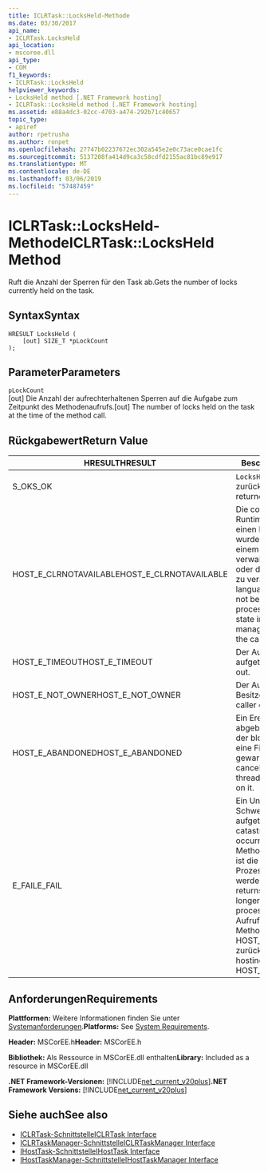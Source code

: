 ```yaml
---
title: ICLRTask::LocksHeld-Methode
ms.date: 03/30/2017
api_name:
- ICLRTask.LocksHeld
api_location:
- mscoree.dll
api_type:
- COM
f1_keywords:
- ICLRTask::LocksHeld
helpviewer_keywords:
- LocksHeld method [.NET Framework hosting]
- ICLRTask::LocksHeld method [.NET Framework hosting]
ms.assetid: e88a4dc3-02cc-4703-a474-292b71c40657
topic_type:
- apiref
author: rpetrusha
ms.author: ronpet
ms.openlocfilehash: 27747b02237672ec302a545e2e0c73ace0cae1fc
ms.sourcegitcommit: 5137208fa414d9ca3c58cdfd2155ac81bc89e917
ms.translationtype: MT
ms.contentlocale: de-DE
ms.lasthandoff: 03/06/2019
ms.locfileid: "57487459"
---
```

# <a name="iclrtasklocksheld-method"></a><span data-ttu-id="e6930-102">ICLRTask::LocksHeld-Methode</span><span class="sxs-lookup"><span data-stu-id="e6930-102">ICLRTask::LocksHeld Method</span></span>
<span data-ttu-id="e6930-103">Ruft die Anzahl der Sperren für den Task ab.</span><span class="sxs-lookup"><span data-stu-id="e6930-103">Gets the number of locks currently held on the task.</span></span>  
  
## <a name="syntax"></a><span data-ttu-id="e6930-104">Syntax</span><span class="sxs-lookup"><span data-stu-id="e6930-104">Syntax</span></span>  
  
```  
HRESULT LocksHeld (  
    [out] SIZE_T *pLockCount  
);  
```  
  
## <a name="parameters"></a><span data-ttu-id="e6930-105">Parameter</span><span class="sxs-lookup"><span data-stu-id="e6930-105">Parameters</span></span>  
 `pLockCount`  
 <span data-ttu-id="e6930-106">[out] Die Anzahl der aufrechterhaltenen Sperren auf die Aufgabe zum Zeitpunkt des Methodenaufrufs.</span><span class="sxs-lookup"><span data-stu-id="e6930-106">[out] The number of locks held on the task at the time of the method call.</span></span>  
  
## <a name="return-value"></a><span data-ttu-id="e6930-107">Rückgabewert</span><span class="sxs-lookup"><span data-stu-id="e6930-107">Return Value</span></span>  
  
|<span data-ttu-id="e6930-108">HRESULT</span><span class="sxs-lookup"><span data-stu-id="e6930-108">HRESULT</span></span>|<span data-ttu-id="e6930-109">Beschreibung</span><span class="sxs-lookup"><span data-stu-id="e6930-109">Description</span></span>|  
|-------------|-----------------|  
|<span data-ttu-id="e6930-110">S_OK</span><span class="sxs-lookup"><span data-stu-id="e6930-110">S_OK</span></span>|<span data-ttu-id="e6930-111">`LocksHeld` wurde erfolgreich zurückgegeben.</span><span class="sxs-lookup"><span data-stu-id="e6930-111">`LocksHeld` returned successfully.</span></span>|  
|<span data-ttu-id="e6930-112">HOST_E_CLRNOTAVAILABLE</span><span class="sxs-lookup"><span data-stu-id="e6930-112">HOST_E_CLRNOTAVAILABLE</span></span>|<span data-ttu-id="e6930-113">Die common Language Runtime (CLR) wurde nicht in einen Prozess geladen wurde, oder die CLR ist in einem Zustand, in dem nicht verwalteten Code ausführen oder den Aufruf erfolgreich zu verarbeiten.</span><span class="sxs-lookup"><span data-stu-id="e6930-113">The common language runtime (CLR) has not been loaded into a process, or the CLR is in a state in which it cannot run managed code or process the call successfully.</span></span>|  
|<span data-ttu-id="e6930-114">HOST_E_TIMEOUT</span><span class="sxs-lookup"><span data-stu-id="e6930-114">HOST_E_TIMEOUT</span></span>|<span data-ttu-id="e6930-115">Der Aufruf ist ein Timeout aufgetreten.</span><span class="sxs-lookup"><span data-stu-id="e6930-115">The call timed out.</span></span>|  
|<span data-ttu-id="e6930-116">HOST_E_NOT_OWNER</span><span class="sxs-lookup"><span data-stu-id="e6930-116">HOST_E_NOT_OWNER</span></span>|<span data-ttu-id="e6930-117">Der Aufrufer ist nicht Besitzer der Sperre.</span><span class="sxs-lookup"><span data-stu-id="e6930-117">The caller does not own the lock.</span></span>|  
|<span data-ttu-id="e6930-118">HOST_E_ABANDONED</span><span class="sxs-lookup"><span data-stu-id="e6930-118">HOST_E_ABANDONED</span></span>|<span data-ttu-id="e6930-119">Ein Ereignis wurde abgebrochen, während sich der blockierte Thread oder eine Fiber darauf gewartet.</span><span class="sxs-lookup"><span data-stu-id="e6930-119">An event was canceled while a blocked thread or fiber was waiting on it.</span></span>|  
|<span data-ttu-id="e6930-120">E_FAIL</span><span class="sxs-lookup"><span data-stu-id="e6930-120">E_FAIL</span></span>|<span data-ttu-id="e6930-121">Ein Unbekannter Schwerwiegender Fehler ist aufgetreten.</span><span class="sxs-lookup"><span data-stu-id="e6930-121">An unknown catastrophic failure occurred.</span></span> <span data-ttu-id="e6930-122">Wenn eine Methode E_FAIL zurückgibt, ist die CLR nicht mehr im Prozess verwendet werden.</span><span class="sxs-lookup"><span data-stu-id="e6930-122">When a method returns E_FAIL, the CLR is no longer usable within the process.</span></span> <span data-ttu-id="e6930-123">Nachfolgende Aufrufe zum Hosten der Methoden HOST_E_CLRNOTAVAILABLE zurück.</span><span class="sxs-lookup"><span data-stu-id="e6930-123">Subsequent calls to hosting methods return HOST_E_CLRNOTAVAILABLE.</span></span>|  
  
## <a name="requirements"></a><span data-ttu-id="e6930-124">Anforderungen</span><span class="sxs-lookup"><span data-stu-id="e6930-124">Requirements</span></span>  
 <span data-ttu-id="e6930-125">**Plattformen:** Weitere Informationen finden Sie unter [Systemanforderungen](../../../../docs/framework/get-started/system-requirements.md).</span><span class="sxs-lookup"><span data-stu-id="e6930-125">**Platforms:** See [System Requirements](../../../../docs/framework/get-started/system-requirements.md).</span></span>  
  
 <span data-ttu-id="e6930-126">**Header:** MSCorEE.h</span><span class="sxs-lookup"><span data-stu-id="e6930-126">**Header:** MSCorEE.h</span></span>  
  
 <span data-ttu-id="e6930-127">**Bibliothek:** Als Ressource in MSCorEE.dll enthalten</span><span class="sxs-lookup"><span data-stu-id="e6930-127">**Library:** Included as a resource in MSCorEE.dll</span></span>  
  
 <span data-ttu-id="e6930-128">**.NET Framework-Versionen:** [!INCLUDE[net_current_v20plus](../../../../includes/net-current-v20plus-md.md)]</span><span class="sxs-lookup"><span data-stu-id="e6930-128">**.NET Framework Versions:** [!INCLUDE[net_current_v20plus](../../../../includes/net-current-v20plus-md.md)]</span></span>  
  
## <a name="see-also"></a><span data-ttu-id="e6930-129">Siehe auch</span><span class="sxs-lookup"><span data-stu-id="e6930-129">See also</span></span>
- [<span data-ttu-id="e6930-130">ICLRTask-Schnittstelle</span><span class="sxs-lookup"><span data-stu-id="e6930-130">ICLRTask Interface</span></span>](../../../../docs/framework/unmanaged-api/hosting/iclrtask-interface.md)
- [<span data-ttu-id="e6930-131">ICLRTaskManager-Schnittstelle</span><span class="sxs-lookup"><span data-stu-id="e6930-131">ICLRTaskManager Interface</span></span>](../../../../docs/framework/unmanaged-api/hosting/iclrtaskmanager-interface.md)
- [<span data-ttu-id="e6930-132">IHostTask-Schnittstelle</span><span class="sxs-lookup"><span data-stu-id="e6930-132">IHostTask Interface</span></span>](../../../../docs/framework/unmanaged-api/hosting/ihosttask-interface.md)
- [<span data-ttu-id="e6930-133">IHostTaskManager-Schnittstelle</span><span class="sxs-lookup"><span data-stu-id="e6930-133">IHostTaskManager Interface</span></span>](../../../../docs/framework/unmanaged-api/hosting/ihosttaskmanager-interface.md)
